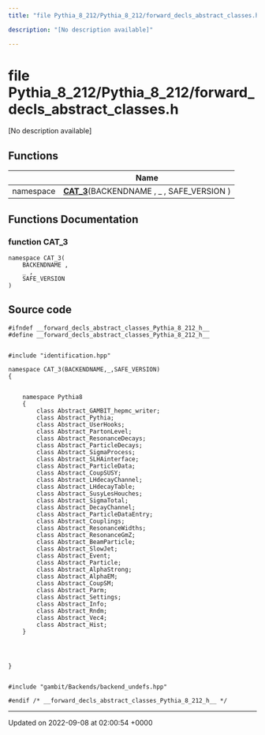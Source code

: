 ```yaml
---
title: "file Pythia_8_212/Pythia_8_212/forward_decls_abstract_classes.h"

description: "[No description available]"

---
```


# file Pythia_8_212/Pythia_8_212/forward_decls_abstract_classes.h

[No description available]

## Functions

|                | Name           |
| -------------- | -------------- |
| namespace | **[CAT_3](/documentation/code/files/pythia__8__212_2forward__decls__abstract__classes_8h/#function-pythia-8-212-forward-decls-abstract-classes-h-cat-3)**(BACKENDNAME , _ , SAFE_VERSION ) |


## Functions Documentation

### function CAT_3

```
namespace CAT_3(
    BACKENDNAME ,
    _ ,
    SAFE_VERSION 
)
```




## Source code

```
#ifndef __forward_decls_abstract_classes_Pythia_8_212_h__
#define __forward_decls_abstract_classes_Pythia_8_212_h__


#include "identification.hpp"

namespace CAT_3(BACKENDNAME,_,SAFE_VERSION)
{
    
    
    namespace Pythia8
    {
        class Abstract_GAMBIT_hepmc_writer;
        class Abstract_Pythia;
        class Abstract_UserHooks;
        class Abstract_PartonLevel;
        class Abstract_ResonanceDecays;
        class Abstract_ParticleDecays;
        class Abstract_SigmaProcess;
        class Abstract_SLHAinterface;
        class Abstract_ParticleData;
        class Abstract_CoupSUSY;
        class Abstract_LHdecayChannel;
        class Abstract_LHdecayTable;
        class Abstract_SusyLesHouches;
        class Abstract_SigmaTotal;
        class Abstract_DecayChannel;
        class Abstract_ParticleDataEntry;
        class Abstract_Couplings;
        class Abstract_ResonanceWidths;
        class Abstract_ResonanceGmZ;
        class Abstract_BeamParticle;
        class Abstract_SlowJet;
        class Abstract_Event;
        class Abstract_Particle;
        class Abstract_AlphaStrong;
        class Abstract_AlphaEM;
        class Abstract_CoupSM;
        class Abstract_Parm;
        class Abstract_Settings;
        class Abstract_Info;
        class Abstract_Rndm;
        class Abstract_Vec4;
        class Abstract_Hist;
    }
    
    
    
    
}


#include "gambit/Backends/backend_undefs.hpp"

#endif /* __forward_decls_abstract_classes_Pythia_8_212_h__ */
```


-------------------------------

Updated on 2022-09-08 at 02:00:54 +0000
